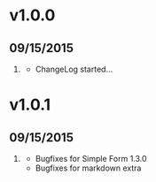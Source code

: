 # v1.0.0
## 09/15/2015

1. [](#new)
    * ChangeLog started...

# v1.0.1
## 09/15/2015

1. [](#new)
    * Bugfixes for Simple Form 1.3.0
    * Bugfixes for markdown extra